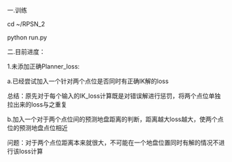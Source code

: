 一.训练

cd ~/RPSN_2

python run.py

二.目前进度：

1.未添加正确Planner_loss:

a.已经尝试加入一个针对两个点位是否同时有正确IK解的loss

总结：原先对于每个输入的IK_loss计算既是对错误解进行惩罚，将两个点位单独拉出来的loss与之重复

b.加入一个对于两个点位间的预测地盘距离的判断，距离越大loss越大，使两个点位的预测地盘点位相近

问题：对于两个点位距离本来就很大，不可能在一个地盘位置同时有解的情况不进行该loss计算
